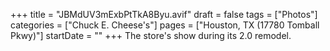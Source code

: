 +++
title = "JBMdUV3mExbPtTkA8Byu.avif"
draft = false
tags = ["Photos"]
categories = ["Chuck E. Cheese's"]
pages = ["Houston, TX (17780 Tomball Pkwy)"]
startDate = ""
+++
The store's show during its 2.0 remodel.
